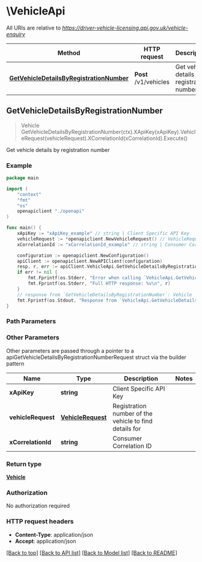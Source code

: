 # \VehicleApi

All URIs are relative to *https://driver-vehicle-licensing.api.gov.uk/vehicle-enquiry*

Method | HTTP request | Description
------------- | ------------- | -------------
[**GetVehicleDetailsByRegistrationNumber**](VehicleApi.md#GetVehicleDetailsByRegistrationNumber) | **Post** /v1/vehicles | Get vehicle details by registration number



## GetVehicleDetailsByRegistrationNumber

> Vehicle GetVehicleDetailsByRegistrationNumber(ctx).XApiKey(xApiKey).VehicleRequest(vehicleRequest).XCorrelationId(xCorrelationId).Execute()

Get vehicle details by registration number



### Example

```go
package main

import (
    "context"
    "fmt"
    "os"
    openapiclient "./openapi"
)

func main() {
    xApiKey := "xApiKey_example" // string | Client Specific API Key
    vehicleRequest := *openapiclient.NewVehicleRequest() // VehicleRequest | Registration number of the vehicle to find details for
    xCorrelationId := "xCorrelationId_example" // string | Consumer Correlation ID (optional)

    configuration := openapiclient.NewConfiguration()
    apiClient := openapiclient.NewAPIClient(configuration)
    resp, r, err := apiClient.VehicleApi.GetVehicleDetailsByRegistrationNumber(context.Background()).XApiKey(xApiKey).VehicleRequest(vehicleRequest).XCorrelationId(xCorrelationId).Execute()
    if err != nil {
        fmt.Fprintf(os.Stderr, "Error when calling `VehicleApi.GetVehicleDetailsByRegistrationNumber``: %v\n", err)
        fmt.Fprintf(os.Stderr, "Full HTTP response: %v\n", r)
    }
    // response from `GetVehicleDetailsByRegistrationNumber`: Vehicle
    fmt.Fprintf(os.Stdout, "Response from `VehicleApi.GetVehicleDetailsByRegistrationNumber`: %v\n", resp)
}
```

### Path Parameters



### Other Parameters

Other parameters are passed through a pointer to a apiGetVehicleDetailsByRegistrationNumberRequest struct via the builder pattern


Name | Type | Description  | Notes
------------- | ------------- | ------------- | -------------
 **xApiKey** | **string** | Client Specific API Key | 
 **vehicleRequest** | [**VehicleRequest**](VehicleRequest.md) | Registration number of the vehicle to find details for | 
 **xCorrelationId** | **string** | Consumer Correlation ID | 

### Return type

[**Vehicle**](Vehicle.md)

### Authorization

No authorization required

### HTTP request headers

- **Content-Type**: application/json
- **Accept**: application/json

[[Back to top]](#) [[Back to API list]](../README.md#documentation-for-api-endpoints)
[[Back to Model list]](../README.md#documentation-for-models)
[[Back to README]](../README.md)

